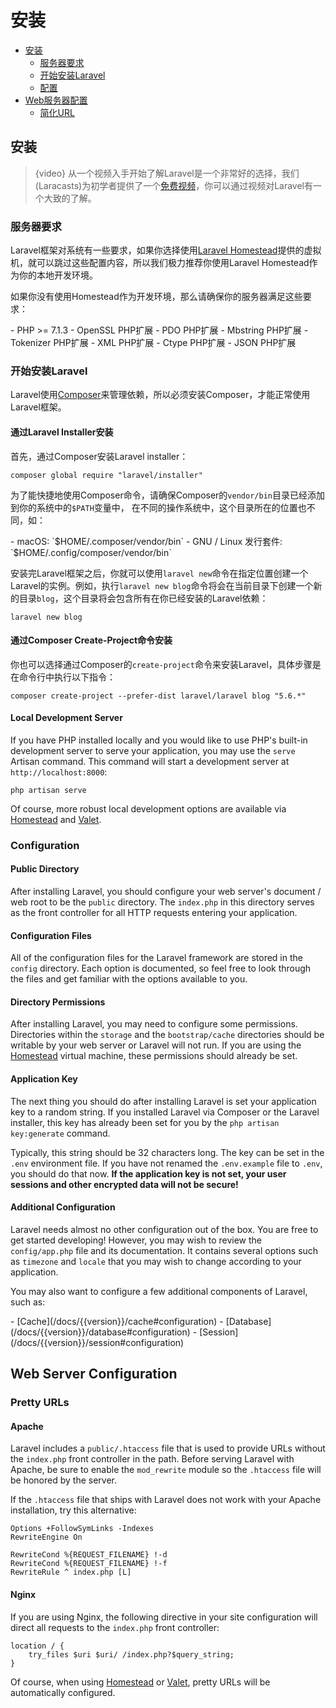 # 安装

- [安装](#installation)
    - [服务器要求](#server-requirements)
    - [开始安装Laravel](#installing-laravel)
    - [配置](#configuration)
- [Web服务器配置](#web-server-configuration)
    - [简化URL](#pretty-urls)

<a name="installation"></a>
## 安装

> {video} 从一个视频入手开始了解Laravel是一个非常好的选择，我们(Laracasts)为初学者提供了一个[免费视频](http://laravelfromscratch.com)，你可以通过视频对Laravel有一个大致的了解。

<a name="server-requirements"></a>
### 服务器要求

Laravel框架对系统有一些要求，如果你选择使用[Laravel Homestead](/docs/5.6/homestead)提供的虚拟机，就可以跳过这些配置内容，所以我们极力推荐你使用Laravel Homestead作为你的本地开发环境。

如果你没有使用Homestead作为开发环境，那么请确保你的服务器满足这些要求：

<div class="content-list" markdown="1">
- PHP >= 7.1.3
- OpenSSL PHP扩展
- PDO PHP扩展
- Mbstring PHP扩展
- Tokenizer PHP扩展
- XML PHP扩展
- Ctype PHP扩展
- JSON PHP扩展
</div>

<a name="installing-laravel"></a>
### 开始安装Laravel

Laravel使用[Composer](https://getcomposer.org)来管理依赖，所以必须安装Composer，才能正常使用Laravel框架。

#### 通过Laravel Installer安装

首先，通过Composer安装Laravel installer：

    composer global require "laravel/installer"

为了能快捷地使用Composer命令，请确保Composer的`vendor/bin`目录已经添加到你的系统中的`$PATH`变量中， 在不同的操作系统中，这个目录所在的位置也不同，如：

<div class="content-list" markdown="1">
- macOS: `$HOME/.composer/vendor/bin`
- GNU / Linux 发行套件: `$HOME/.config/composer/vendor/bin`
</div>

安装完Laravel框架之后，你就可以使用`laravel new`命令在指定位置创建一个Laravel的实例。例如，执行`laravel new blog`命令将会在当前目录下创建一个新的目录`blog`，这个目录将会包含所有在你已经安装的Laravel依赖：

    laravel new blog

#### 通过Composer Create-Project命令安装

你也可以选择通过Composer的`create-project`命令来安装Laravel，具体步骤是在命令行中执行以下指令：

    composer create-project --prefer-dist laravel/laravel blog "5.6.*"

#### Local Development Server

If you have PHP installed locally and you would like to use PHP's built-in development server to serve your application, you may use the `serve` Artisan command. This command will start a development server at `http://localhost:8000`:

    php artisan serve

Of course, more robust local development options are available via [Homestead](/docs/{{version}}/homestead) and [Valet](/docs/{{version}}/valet).

<a name="configuration"></a>
### Configuration

#### Public Directory

After installing Laravel, you should configure your web server's document / web root to be the `public` directory. The `index.php` in this directory serves as the front controller for all HTTP requests entering your application.

#### Configuration Files

All of the configuration files for the Laravel framework are stored in the `config` directory. Each option is documented, so feel free to look through the files and get familiar with the options available to you.

#### Directory Permissions

After installing Laravel, you may need to configure some permissions. Directories within the `storage` and the `bootstrap/cache` directories should be writable by your web server or Laravel will not run. If you are using the [Homestead](/docs/{{version}}/homestead) virtual machine, these permissions should already be set.

#### Application Key

The next thing you should do after installing Laravel is set your application key to a random string. If you installed Laravel via Composer or the Laravel installer, this key has already been set for you by the `php artisan key:generate` command.

Typically, this string should be 32 characters long. The key can be set in the `.env` environment file. If you have not renamed the `.env.example` file to `.env`, you should do that now. **If the application key is not set, your user sessions and other encrypted data will not be secure!**

#### Additional Configuration

Laravel needs almost no other configuration out of the box. You are free to get started developing! However, you may wish to review the `config/app.php` file and its documentation. It contains several options such as `timezone` and `locale` that you may wish to change according to your application.

You may also want to configure a few additional components of Laravel, such as:

<div class="content-list" markdown="1">
- [Cache](/docs/{{version}}/cache#configuration)
- [Database](/docs/{{version}}/database#configuration)
- [Session](/docs/{{version}}/session#configuration)
</div>

<a name="web-server-configuration"></a>
## Web Server Configuration

<a name="pretty-urls"></a>
### Pretty URLs

#### Apache

Laravel includes a `public/.htaccess` file that is used to provide URLs without the `index.php` front controller in the path. Before serving Laravel with Apache, be sure to enable the `mod_rewrite` module so the `.htaccess` file will be honored by the server.

If the `.htaccess` file that ships with Laravel does not work with your Apache installation, try this alternative:

    Options +FollowSymLinks -Indexes
    RewriteEngine On

    RewriteCond %{REQUEST_FILENAME} !-d
    RewriteCond %{REQUEST_FILENAME} !-f
    RewriteRule ^ index.php [L]

#### Nginx

If you are using Nginx, the following directive in your site configuration will direct all requests to the `index.php` front controller:

    location / {
        try_files $uri $uri/ /index.php?$query_string;
    }

Of course, when using [Homestead](/docs/{{version}}/homestead) or [Valet](/docs/{{version}}/valet), pretty URLs will be automatically configured.
